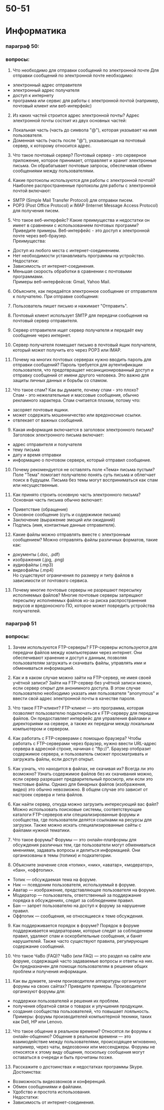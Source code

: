 # 50-51
# Информатика 
### параграф 50:
### вопросы:

1. Что необходимо для отправки сообщений по электронной почте
  Для отправки сообщений по электронной почте необходимо:  
- электронный адрес отправителя  
- электронный адрес получателя  
- доступ к интернету  
- программа или сервис для работы с электронной почтой (например, почтовый клиент или веб-интерфейс)  

2. Из каких частей строится адрес электронной почты?
Адрес электронной почты состоит из двух основных частей:  
- Локальная часть (часть до символа "@"), которая указывает на имя пользователя.  
- Доменная часть (часть после "@"), указывающая на почтовый сервер, к которому относится адрес.  

3. Что такое почтовый сервер?
Почтовый сервер - это серверное приложение, которое принимает, отправляет и хранит электронные письма. Он обрабатывает почтовые запросы, обеспечивая обмен сообщениями между пользователями.  

4. Какие протоколы используются для работы с электронной почтой?
  Наиболее распространенные протоколы для работы с электронной почтой включают:  
- SMTP (Simple Mail Transfer Protocol) для отправки писем.  
- POP3 (Post Office Protocol) и IMAP (Internet Message Access Protocol) для получения писем.  

5. Что такое веб-интерфейс? Какие преимущества и недостатки он имеет в сравнении с использованием почтовых программ? Приведите примеры.
  Веб-интерфейс - это доступ к электронной почте через веб-браузер.  
Преимущества:  
- Доступ из любого места с интернет-соединением.  
- Нет необходимости устанавливать программы на устройство.  
Недостатки:  
- Зависимость от интернет-соединения.  
- Меньшая скорость обработки в сравнении с почтовыми программами.  
Примеры веб-интерфейсов: Gmail, Yahoo Mail.  

6. Объясните, как передаётся электронное сообщение от отправителя к получателю.
 При отправке сообщения:  
1. Пользователь пишет письмо и нажимает "Отправить".  
2. Почтовый клиент использует SMTP для передачи сообщения на почтовый сервер отправителя.  
3. Сервер отправителя ищет сервер получателя и передаёт ему сообщение через интернет.  
4. Сервер получателя помещает письмо в почтовый ящик получателя, который может получить его через POP3 или IMAP.  

7. Почему на многих почтовых серверах нужно вводить пароль для отправки сообщений?
Пароль требуется для аутентификации пользователя, что предотвращает несанкционированный доступ и отправку сообщений от имени другого человека. Это важно для защиты личных данных и борьбы со спамом.  

8. Что такое спам? Как вы думаете, почему спам - это плохо?  
Спам - это нежелательные и массовые сообщения, обычно рекламного характера. Спам считается плохим, потому что:  
- засоряет почтовые ящики.  
- может содержать мошенничество или вредоносные ссылки.  
- отвлекает от важных сообщений.  

9. Какая информация включается в заголовок электронного письма?
 Заголовок электронного письма включает:  
- адрес отправителя и получателя  
- тему письма  
- дату и время отправки  
- информацию о почтовом сервере, который отправил сообщение.  

10. Почему рекомендуется не оставлять поле «Тема» письма пустым?
 Поле "Тема" помогает получателю понять суть письма и облегчает поиск в будущем. Письма без темы могут восприниматься как спам или несущественные.  

11. Как принято строить основную часть электронного письма?  
Основная часть письма обычно включает:  
- Приветствие (обращение)  
- Основное сообщение (суть и содержимое письма)  
- Заключение (выражение эмоций или ожиданий)  
- Подпись (имя, контактные данные отправителя).  

12. Какие файлы можно отправлять вместе с электронным сообщением?
 Можно отправлять файлы различных форматов, такие как:  
- документы (.doc, .pdf)  
- изображения (.jpg, .png)  
- аудиофайлы (.mp3)  
- видеофайлы (.mp4)  
Но существуют ограничения по размеру и типу файлов в зависимости от почтового сервиса.  

13. Почему многие почтовые серверы не разрешают пересылку исполняемых файлов?
 Многие почтовые серверы запрещают пересылку исполняемых файлов из-за риска распространения вирусов и вредоносного ПО, которое может повредить устройства получателей.

### параграф 51
### вопросы:

1. Зачем используются FTP-серверы?
 FTP-серверы используются для передачи файлов между компьютерами через интернет. Они обеспечивают хранение и доступ к данным, позволяя пользователям загружать и скачивать файлы, управлять ими и обмениваться информацией.

2. Как и в каком случае можно зайти на FTP-сервер, не имея своей учётной записи?
Зайти на FTP-сервер без учётной записи можно, если сервер открыт для анонимного доступа. В этом случае пользователю необходимо указать имя пользователя "anonymous" и ввести свой адрес электронной почты в качестве пароля.

3. Что такое FTP-клиент?
 FTP-клиент — это программа, которая позволяет пользователю подключаться к FTP-серверу для передачи файлов. Он предоставляет интерфейс для управления файлами и директориями на сервере, а также их передачи между локальным компьютером и сервером.

4. Как работать с FTP-серверами с помощью браузера?
  Чтобы работать с FTP-серверами через браузер, нужно ввести URL-адрес сервера в адресной строке, начиная с "ftp://". Браузер отобразит содержимое сервера, и пользователь сможет просматривать и загружать файлы, если доступ открыт.

5. Как узнать, что находится в файлах, не скачивая их? Всегда ли это возможно?
  Узнать содержимое файлов без их скачивания можно, если сервер разрешает предварительный просмотр, или если это текстовые файлы. Однако для бинарных файлов (изображения, видео) это обычно невозможно. В общем случае это зависит от настроек сервера и типа файлов.

6. Как найти сервер, откуда можно загрузить интересующий вас файл?
 Можно использовать поисковые системы, соответствующие каталоги FTP-серверов или специализированные форумы и сообщества, где пользователи делятся ссылками на ресурсы для загрузки. Также можно искать специализированные сайты с файлами нужной тематики.

7. Что такое форумы?
  Форумы — это онлайн-платформы для обсуждения различных тем, где пользователи могут обмениваться мнениями, задавать вопросы и делиться информацией. Они организованы в темы (топики) и подкатегории.

8. Объясните значение слов «топик», «ник», «аватар», «модератор», «бан», «оффтопик».
  - Топик — обсуждаемая тема на форуме.  
- Ник — псевдоним пользователя, используемый в форуме.  
- Аватар — изображение, представляющее пользователя на форуме.  
- Модератор — пользователь, ответственный за поддержание порядка в обсуждениях, следит за соблюдением правил.  
- Бан — запрет пользователю на доступ к форуму за нарушение правил.  
- Оффтопик — сообщения, не относящиеся к теме обсуждения.  

9. Как поддерживается порядок в форуме?
 Порядок в форуме поддерживается модераторами, которые следят за соблюдением правил, удаляют спам и оскорбительные сообщения, и банят нарушителей. Также часто существуют правила, регулирующие содержание сообщений.

10. Что такое ЧаВо (FAQ)?
 ЧаВо (или FAQ) — это раздел на сайте или форуме, содержащий часто задаваемые вопросы и ответы на них. Он предназначен для помощи пользователям в решении общих проблем и получения информации.

11. Как вы думаете, зачем производители аппаратуры организуют форумы на своих сайтах? Приведите примеры.
  Производители организуют форумы для:  
- поддержки пользователей и решения их проблем.  
- получения обратной связи о товарах и улучшения продукции.  
- создания сообщества пользователей, что повышает лояльность.  
Примеры: форумы производителей компьютерной техники, таких как Dell, HP или Lenovo.

12. Что такое общение в реальном времени? Относятся ли форумы к онлайн-общению?
  Общение в реальном времени — это взаимодействие между пользователями, происходящее мгновенно, например, через чаты, видеозвонки или мессенджеры. Форумы не относятся к этому виду общения, поскольку сообщения могут оставаться в очереди и быть прочитаны позже.

13. Расскажите о достоинствах и недостатках программы Skype.
  Достоинства:  
- Возможность видеозвонков и конференций.  
- Обмен сообщениями и файлами.  
- Удобство и простота использования.  
Недостатки:  
- Зависимость от интернет-соединения.

